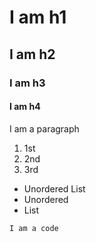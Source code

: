# I am h1
## I am h2
### I am h3
#### I am h4


I am a paragraph


1. 1st
2. 2nd
3. 3rd

- Unordered List
- Unordered
- List

``` I am a code ```
